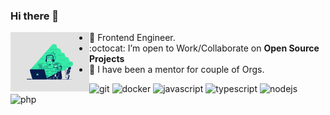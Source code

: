### Hi there 👋

<img align="left" src="https://github.com/halavasty/halavasty/blob/main/catcoder.png" width="25%"/>

- :space_invader: Frontend Engineer.
- :octocat: I’m open to Work/Collaborate on **Open Source Projects**
- :cookie: I have been a mentor for couple of Orgs.
<p align="left">
<img src="https://www.vectorlogo.zone/logos/git-scm/git-scm-icon.svg" alt="git" width="40" height="40"/> <img src="https://img.icons8.com/fluency/512/docker.png" alt="docker" width="40" height="40"/> <img src="https://img.icons8.com/fluency/512/javascript.png" alt="javascript" width="40" height="40"/> <img src="https://img.icons8.com/fluency/512/typescript--v2.png" alt="typescript" width="40" height="40"/> <img src="https://img.icons8.com/fluency/512/node-js.png" alt="nodejs" width="40" height="40"/>
 <img src="https://img.icons8.com/dusk/512/php-logo.png" alt="php" width="40" height="40"/>
</p>
